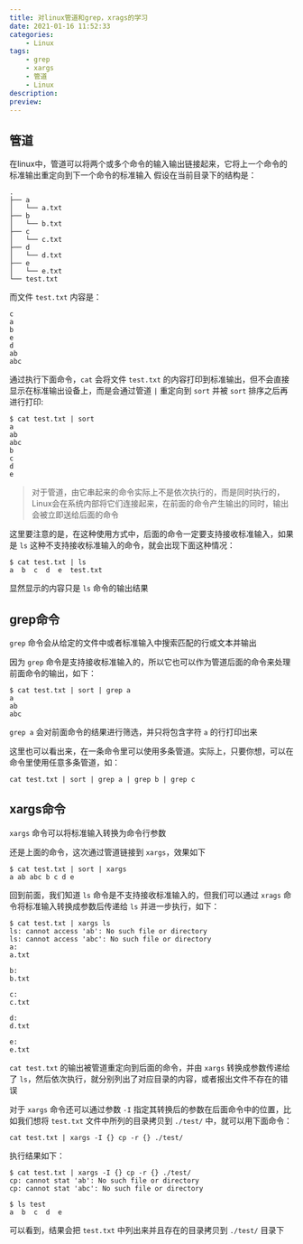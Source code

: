 ```yaml
---
title: 对linux管道和grep，xrags的学习
date: 2021-01-16 11:52:33
categories: 
    - Linux
tags: 
    - grep
    - xargs
    - 管道
    - Linux
description:
preview:
---
```


## 管道
在linux中，管道可以将两个或多个命令的输入输出链接起来<!--more-->，它将上一个命令的标准输出重定向到下一个命令的标准输入
假设在当前目录下的结构是：
```
.
├── a
│   └── a.txt
├── b
│   └── b.txt
├── c
│   └── c.txt
├── d
│   └── d.txt
├── e
│   └── e.txt
└── test.txt
```
而文件 `test.txt` 内容是：
```
c
a
b
e
d
ab
abc
```
通过执行下面命令，`cat` 会将文件 `test.txt` 的内容打印到标准输出，但不会直接显示在标准输出设备上，而是会通过管道 `|` 重定向到 `sort` 并被 `sort` 排序之后再进行打印:
```
$ cat test.txt | sort
a
ab
abc
b
c
d
e
```

> 对于管道，由它串起来的命令实际上不是依次执行的，而是同时执行的，Linux会在系统内部将它们连接起来，在前面的命令产生输出的同时，输出会被立即送给后面的命令 

这里要注意的是，在这种使用方式中，后面的命令一定要支持接收标准输入，如果是 `ls` 这种不支持接收标准输入的命令，就会出现下面这种情况：
```
$ cat test.txt | ls
a  b  c  d  e  test.txt
```
显然显示的内容只是 `ls` 命令的输出结果

## grep命令
`grep` 命令会从给定的文件中或者标准输入中搜索匹配的行或文本并输出

因为 `grep` 命令是支持接收标准输入的，所以它也可以作为管道后面的命令来处理前面命令的输出，如下：
```
$ cat test.txt | sort | grep a
a
ab
abc
```
`grep a` 会对前面命令的结果进行筛选，并只将包含字符 `a` 的行打印出来

这里也可以看出来，在一条命令里可以使用多条管道。实际上，只要你想，可以在命令里使用任意多条管道，如：
```
cat test.txt | sort | grep a | grep b | grep c
```

## xargs命令
`xargs` 命令可以将标准输入转换为命令行参数

还是上面的命令，这次通过管道链接到 `xargs`，效果如下
```
$ cat test.txt | sort | xargs
a ab abc b c d e
```

回到前面，我们知道 `ls` 命令是不支持接收标准输入的，但我们可以通过 `xrags` 命令将标准输入转换成参数后传递给 `ls` 并进一步执行，如下：
```
$ cat test.txt | xargs ls
ls: cannot access 'ab': No such file or directory
ls: cannot access 'abc': No such file or directory
a:
a.txt

b:
b.txt

c:
c.txt

d:
d.txt

e:
e.txt
```
`cat test.txt` 的输出被管道重定向到后面的命令，并由 `xargs` 转换成参数传递给了 `ls`，然后依次执行，就分别列出了对应目录的内容，或者报出文件不存在的错误

对于 `xargs` 命令还可以通过参数 `-I` 指定其转换后的参数在后面命令中的位置，比如我们想将 `test.txt` 文件中所列的目录拷贝到 `./test/` 中，就可以用下面命令：
```
cat test.txt | xargs -I {} cp -r {} ./test/
```
执行结果如下：
```
$ cat test.txt | xargs -I {} cp -r {} ./test/
cp: cannot stat 'ab': No such file or directory
cp: cannot stat 'abc': No such file or directory

$ ls test
a  b  c  d  e
```
可以看到，结果会把 `test.txt` 中列出来并且存在的目录拷贝到 `./test/` 目录下